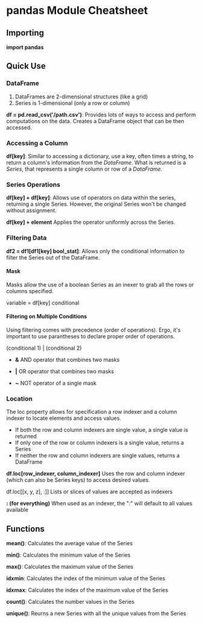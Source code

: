 # pandas Module Cheatsheet

## Importing

**import pandas**

## Quick Use

### DataFrame
1. DataFrames are 2-dimensional structures (like a grid)
2. Series is 1-dimensional (only a row or column)

**df = pd.read_csv('/path.csv')**:
Provides lots of ways to access and perform computations on the data.
Creates a DataFrame object that can be then accessed.

### Accessing a Column

**df[key]**:
Similar to accessing a dictionary, use a key, often times a string, to return
a column's information from the *DataFrame*. What is returned is a *Series*, that
represents a single column or row of a *DataFrame*.

### Series Operations

**df[key] + df[key]**:
Allows use of operators on data within the series, returning a single Series.
However, the original Series won't be changed without assignment.

**df[key] + element**
Applies the operator uniformly across the Series.

### Filtering Data

**df2 = df1[df1[key] bool_stat]**:
Allows only the conditional information to filter the Series out of the DataFrame.

#### Mask
Masks allow the use of a boolean Series as an inexer to grab all the rows or
columns specified.

variable = df[key] conditional

#### Filtering on Multiple Conditions

Using filtering comes with precedence (order of operations). Ergo, it's
important to use parantheses to declare proper order of operations.

(conditional 1) | (conditional 2)

- **&** 
AND operator that combines two masks 

- **|**
OR operator that combines two masks

- **~**
NOT operator of a single mask

### Location

The loc property allows for specification a row indexer and a column indexer to
locate elements and access values.
- If both the row and column indexers are single value, a single value is returned
- If only one of the row or column indexers is a single value, returns a Series
- If neither the row and column indexers are single values, returns a DataFrame

**df.loc[row_indexer, column_indexer]**
Uses the row and column indexer (which can also be Series keys) to access
desired values. 

df.loc[[x, y, z], :]]
Lists or slices of values are accepted as indexers

**: (for everything)**
When used as an indexer, the ":" will default to all values available

## Functions

**mean()**:
Calculates the average value of the Series

**min()**:
Calculates the minimum value of the Series

**max()**:
Calculates the maximum value of the Series

**idxmin**:
Calculates the index of the minimum value of the Series

**idxmax**:
Calculates the index of the maximum value of the Series

**count()**:
Calculates the number values in the Series

**unique()**:
Reurns a new Series with all the unique values from the Series
